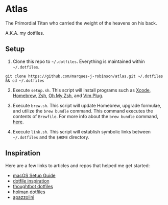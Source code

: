 # Atlas
The Primordial Titan who carried the weight of the heavens on his back.

A.K.A. my dotfiles.

## Setup
1. Clone this repo to `~/.dotfiles`. Everything is maintained within `~/.dotfiles`.
```
git clone https://github.com/marques-j-robinson/atlas.git ~/.dotfiles && cd ~/.dotfiles
```
2. Execute `setup.sh`.
This script will install programs such as [Xcode](https://developer.apple.com/xcode/),
[Homebrew](https://brew.sh/), [Zsh](https://www.zsh.org/),
[Oh My Zsh](https://ohmyz.sh/), and [Vim Plug](https://github.com/junegunn/vim-plug).

3. Execute `brew.sh`.
This script will update Homebrew, upgrade formulae, and utilize the `brew bundle` command.
This command executes the contents of `Brewfile`.
For more info about the `brew bundle` command, [here](https://thoughtbot.com/blog/brewfile-a-gemfile-but-for-homebrew).

4. Execute `link.sh`.
This script will establish symbolic links between `~/.dotfiles` and the `$HOME` directory.

## Inspiration
Here are a few links to articles and repos that helped me get started:
- [macOS Setup Guide](https://sourabhbajaj.com/mac-setup/)
- [dotfile inspiration](https://dotfiles.github.io/inspiration/)
- [thoughtbot dotfiles](https://thoughtbot.com/upcase/videos/intro-to-dotfiles)
- [holman dotfiles](https://github.com/holman/dotfiles)
- [apazzolini](https://github.com/apazzolini/dotfiles)